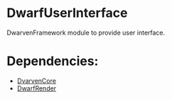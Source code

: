 # DwarfUserInterface
DwarvenFramework module to provide user interface.

Dependencies:
=============
- [DvarvenCore](https://github.com/Caostick/DwarvenFramework/tree/main/DwarvenCore)
- [DwarfRender](https://github.com/Caostick/DwarvenFramework/tree/main/DwarfRender)
